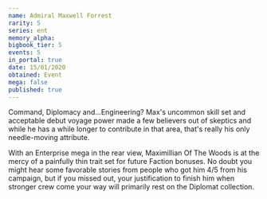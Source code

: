 ```yaml
---
name: Admiral Maxwell Forrest
rarity: 5
series: ent
memory_alpha:
bigbook_tier: 5
events: 5
in_portal: true
date: 15/01/2020
obtained: Event
mega: false
published: true
---
```


Command, Diplomacy and...Engineering? Max's uncommon skill set and acceptable debut voyage power made a few believers out of skeptics and while he has a while longer to contribute in that area, that's really his only needle-moving attribute.

With an Enterprise mega in the rear view, Maximillian Of The Woods is at the mercy of a painfully thin trait set for future Faction bonuses. No doubt you might hear some favorable stories from people who got him 4/5 from his campaign, but if you missed out, your justification to finish him when stronger crew come your way will primarily rest on the Diplomat collection.
